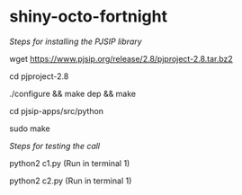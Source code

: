 # shiny-octo-fortnight

*Steps for installing the PJSIP library*

wget https://www.pjsip.org/release/2.8/pjproject-2.8.tar.bz2

cd pjproject-2.8

./configure && make dep && make

cd pjsip-apps/src/python

sudo make




*Steps for testing the call*

python2 c1.py (Run in terminal 1)

python2 c2.py (Run in terminal 1)


